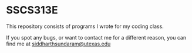 # SSCS313E
This repository consists of programs I wrote for my coding class.

If you spot any bugs, or want to contact me for a different reason, you can find me at siddharthsundaram@utexas.edu
